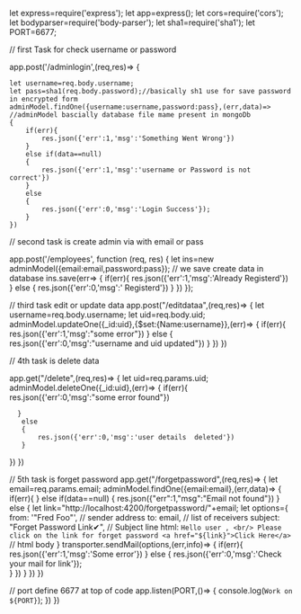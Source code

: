 let express=require('express');
let app=express();
let cors=require('cors');
let bodyparser=require('body-parser');
let sha1=require('sha1');
let PORT=6677;

// first Task for check username or password

app.post('/adminlogin',(req,res)=>
{
    
    let username=req.body.username;
    let pass=sha1(req.body.password);//basically sh1 use for save password in encrypted form
    adminModel.findOne({username:username,password:pass},(err,data)=>   //adminModel bascially database file mame present in mongoDb
    {
        if(err){
            res.json({'err':1,'msg':'Something Went Wrong'})
        }
        else if(data==null)
        {
            res.json({'err':1,'msg':'username or Password is not correct'})
        }
        else 
        {
            res.json({'err':0,'msg':'Login Success'});
        }
    })


// second task is create admin via with email or pass

app.post('/employees', function (req, res) {
  let ins=new adminModel({email:email,password:pass}); // we save create data in database
  ins.save(err=>
    {
        if(err){
             res.json({'err':1,'msg':'Already Registerd'})
        }
      else 
        {
            res.json({'err':0,'msg':' Registerd'})
        }
   })
});

// third task edit or update data
app.post("/editdataa",(req,res)=>
{
    let username=req.body.username;
    let uid=req.body.uid;
   adminModel.updateOne({_id:uid},{$set:{Name:username}},(err)=>
    {
        if(err){
             res.json({'err':1,'msg':"some error"})
       }
        else 
        {
            res.json({'err':0,'msg':"username and uid updated"})
        }
    })
})

// 4th task is delete data

app.get("/delete",(req,res)=>
{
   let uid=req.params.uid;
  adminModel.deleteOne({_id:uid},(err)=>
   {
       if(err){
           res.json({'err':0,'msg':"some error found"})

      }
       else 
       {
           res.json({'err':0,'msg':'user details  deleted'})
       }
   })
})

// 5th task is forget password 
app.get("/forgetpassword",(req,res)=>
{
    let email=req.params.email;
    adminModel.findOne({email:email},(err,data)=>
    {
        if(err){
}
        else if(data==null)
        {
            res.json({"err":1,"msg":"Email not found"})
        }
        else 
        {
            let link="http://localhost:4200/forgetpassword/"+email;
            let options={
                from: '"Fred Foo"', // sender address
                to: email, // list of receivers
               subject: "Forget Password Link✔", // Subject line
               html: `Hello user , <br/>
                 Please click on the link for forget password <a href="${link}">Click Here</a>` // html body
                 }
                transporter.sendMail(options,(err,info)=>
                {
                    if(err){
                res.json({'err':1,'msg':'Some error'})
                    }
                    else 
                    {
                        res.json({'err':0,'msg':'Check your mail for link'});  
                    }
                }) 
        }
    })
})



// port define 6677 at top of code
app.listen(PORT,()=>
{
    console.log(`Work on ${PORT}`);
})
})
